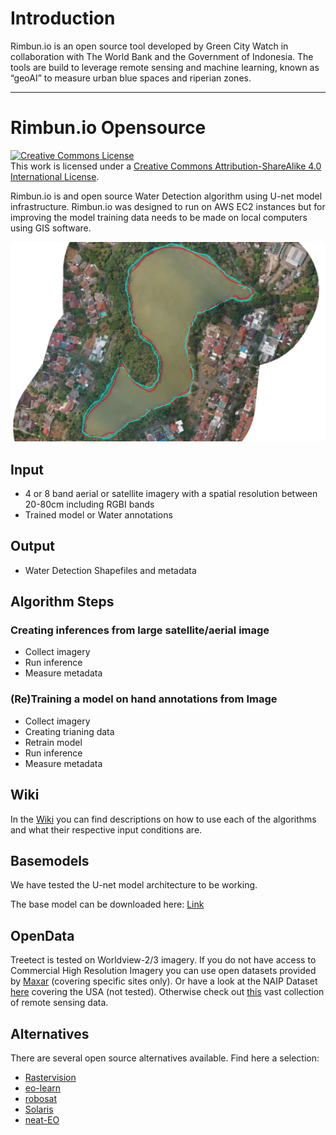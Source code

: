 
# Introduction

Rimbun.io is an open source tool developed by Green City Watch in collaboration with The World Bank and the Government of Indonesia. The tools are build to leverage remote sensing and machine learning, known as “geoAI” to measure urban blue spaces and riperian zones.

***

# Rimbun.io Opensource

<a rel="license" href="http://creativecommons.org/licenses/by-sa/4.0/"><img alt="Creative Commons License" style="border-width:0" src="https://i.creativecommons.org/l/by-sa/4.0/88x31.png" /></a><br />This work is licensed under a <a rel="license" href="http://creativecommons.org/licenses/by-sa/4.0/">Creative Commons Attribution-ShareAlike 4.0 International License</a>.

Rimbun.io is and open source Water Detection algorithm using U-net model infrastructure. 
Rimbun.io was designed to run on AWS EC2 instances but for improving the model training data needs to be made on local computers using GIS software.

![image](https://github.com/krakchris/rimbun.io/blob/master/img/lake_example.png)


## Input
* 4 or 8 band aerial or satellite imagery with a spatial resolution between 20-80cm including RGBI bands
* Trained model or Water annotations

## Output
* Water Detection Shapefiles and metadata

## Algorithm Steps
### Creating inferences from large satellite/aerial image

* Collect imagery
* Run inference
* Measure metadata


### (Re)Training a model on hand annotations from Image

* Collect imagery
* Creating trianing data
* Retrain model
* Run inference
* Measure metadata

## Wiki
In the [Wiki](https://github.com/krakchris/rimbun.io/wiki) you can find descriptions on how to use each of the algorithms and what their respective input conditions are.

## Basemodels
We have tested the U-net model architecture to be working.  

The base model can be downloaded here: [Link](www.greencitywatch.com)

## OpenData
Treetect is tested on Worldview-2/3 imagery.
If you do not have access to Commercial High Resolution Imagery you can use open datasets provided by [Maxar](https://www.maxar.com/open-data) (covering specific sites only). Or have a look at the NAIP Dataset [here](https://azure.microsoft.com/en-us/services/open-datasets/catalog/naip/) covering the USA (not tested). Otherwise check out [this](https://zhangbin0917.github.io/2018/06/12/%E9%81%A5%E6%84%9F%E6%95%B0%E6%8D%AE%E9%9B%86/) vast collection of remote sensing data.  

## Alternatives
There are several open source alternatives available. Find here a selection:
- [Rastervision](https://github.com/azavea/raster-vision)
- [eo-learn](https://github.com/sentinel-hub/eo-learn)
- [robosat](https://github.com/mapbox/robosat)
- [Solaris](https://github.com/cosmiq/solaris)
- [neat-EO](https://archive.fosdem.org/2020/schedule/event/robosat_pink_deep_learning_computer_vision_patterns_extraction_at_scale/)

